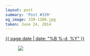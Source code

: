 ```yaml
---
layout: post
summary: 'Post #339'
og_image: 339-1280.jpg
taken: June 24, 2014
---
```


<div class="post">
 <time>
  <a href="/339">
   {{ page.date | date: "%B %-d, %Y" }}
  </a>
 </time>
 <a href="/339">
  <figure data-taken="6/24/2014">
   <img sizes="(min-width: 700px) 50vw, calc(100vw - 2rem)" src="{{ site.assets_url }}/339-640.jpg" srcset="{{ site.assets_url }}/339-1280.jpg 1280w, {{ site.assets_url }}/339-960.jpg 960w, {{ site.assets_url }}/339-640.jpg 640w, {{ site.assets_url }}/339-320.jpg 320w"/>
  </figure>
 </a>
</div>
